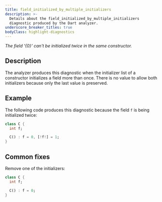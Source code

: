 ```yaml
---
title: field_initialized_by_multiple_initializers
description: >-
  Details about the field_initialized_by_multiple_initializers
  diagnostic produced by the Dart analyzer.
underscore_breaker_titles: true
bodyClass: highlight-diagnostics
---
```


_The field '{0}' can't be initialized twice in the same constructor._

## Description

The analyzer produces this diagnostic when the initializer list of a
constructor initializes a field more than once. There is no value to allow
both initializers because only the last value is preserved.

## Example

The following code produces this diagnostic because the field `f` is being
initialized twice:

```dart
class C {
  int f;

  C() : f = 0, [!f!] = 1;
}
```

## Common fixes

Remove one of the initializers:

```dart
class C {
  int f;

  C() : f = 0;
}
```
